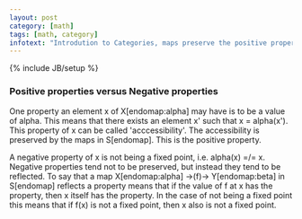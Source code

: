 ```yaml
---
layout: post
category: [math]
tags: [math, category]
infotext: "Introdution to Categories, maps preserve the positive properties."
---
```

{% include JB/setup %}

### Positive properties versus Negative properties

One property an element x of X[endomap:alpha] may have is to be a value of alpha. This means that there exists 
an element x' such that x = alpha(x'). This property of x can be called 'acccessibility'. The accessibility 
is preserved by the maps in S[endomap]. This is the positive property.

A negative property of x is not being a fixed point, i.e. alpha(x) =/= x. Negative properties tend not to be 
preserved, but instead they tend to be reflected. To say that a map X[endomap:alpha] ->(f)-> Y[endomap:beta] 
in S[endomap] reflects a property means that if the value of f at x has the property, then x itself has the 
property. In the case of not being a fixed point this means that if f(x) is not a fixed point, then x also 
is not a fixed point.